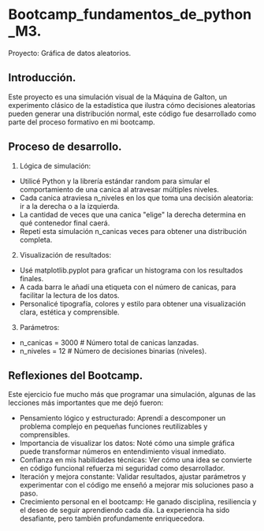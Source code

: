 # Bootcamp_fundamentos_de_python_M3.
Proyecto: Gráfica de datos aleatorios.

## Introducción.
Este proyecto es una simulación visual de la Máquina de Galton, un experimento clásico de la estadística que ilustra cómo decisiones aleatorias pueden generar una distribución normal, este código fue desarrollado como parte del proceso formativo en mi bootcamp.

## Proceso de desarrollo.
1. Lógica de simulación:
- Utilicé Python y la librería estándar random para simular el comportamiento de una canica al atravesar múltiples niveles.
- Cada canica atraviesa n_niveles en los que toma una decisión aleatoria: ir a la derecha o a la izquierda.
- La cantidad de veces que una canica "elige" la derecha determina en qué contenedor final caerá.
- Repetí esta simulación n_canicas veces para obtener una distribución completa.

2. Visualización de resultados:
- Usé matplotlib.pyplot para graficar un histograma con los resultados finales.
- A cada barra le añadí una etiqueta con el número de canicas, para facilitar la lectura de los datos.
- Personalicé tipografía, colores y estilo para obtener una visualización clara, estética y comprensible.

3. Parámetros:
- n_canicas = 3000    # Número total de canicas lanzadas.
- n_niveles = 12      # Número de decisiones binarias (niveles).
  
## Reflexiones del Bootcamp.
Este ejercicio fue mucho más que programar una simulación, algunas de las lecciones más importantes que me dejó fueron:
- Pensamiento lógico y estructurado: Aprendí a descomponer un problema complejo en pequeñas funciones reutilizables y comprensibles.
- Importancia de visualizar los datos: Noté cómo una simple gráfica puede transformar números en entendimiento visual inmediato.
- Confianza en mis habilidades técnicas: Ver cómo una idea se convierte en código funcional refuerza mi seguridad como desarrollador.
- Iteración y mejora constante: Validar resultados, ajustar parámetros y experimentar con el código me enseñó a mejorar mis soluciones paso a paso.
- Crecimiento personal en el bootcamp: He ganado disciplina, resiliencia y el deseo de seguir aprendiendo cada día. La experiencia ha sido desafiante, pero también profundamente enriquecedora.
